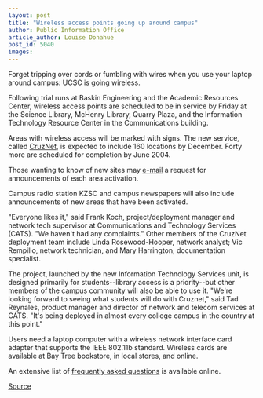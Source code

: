 ```yaml
---
layout: post
title: "Wireless access points going up around campus"
author: Public Information Office
article_author: Louise Donahue
post_id: 5040
images:
---
```


<p>
  Forget tripping over cords or fumbling with wires when you use your laptop around campus: UCSC is going wireless.
</p>
<p>
  Following trial runs at Baskin Engineering and the Academic Resources Center, wireless access points are scheduled to be in service by Friday at the Science Library, McHenry Library, Quarry Plaza, and the Information Technology Resource Center in the Communications building.
</p>
<p>
  Areas with wireless access will be marked with signs. The new service, called <a href="http://cruznet.ucsc.edu/index.shtml">CruzNet</a>, is expected to include 160 locations by December. Forty more are scheduled for completion by June 2004.
</p>
<p>
  Those wanting to know of new sites may <a href="mailto:wireless-news@ucsc.edu">e-mail</a> a request for announcements of each area activation.
</p>
<p>
  Campus radio station KZSC and campus newspapers will also include announcements of new areas that have been activated.<br>
</p>
<p>
  "Everyone likes it," said Frank Koch, project/deployment manager and network tech supervisor at Communications and Technology Services (CATS). "We haven't had any complaints." Other members of the CruzNet deployment team include Linda Rosewood-Hooper, network analyst; Vic Rempillo, network technician, and Mary Harrington, documentation specialist.<br>
</p>
<p>
  The project, launched by the new Information Technology Services unit, is designed primarily for students--library access is a priority--but other members of the campus community will also be able to use it. "We're looking forward to seeing what students will do with Cruznet," said Tad Reynales, product manager and director of network and telecom services at CATS. "It's being deployed in almost every college campus in the country at this point."<br>
</p>
<p>
  Users need a laptop computer with a wireless network interface card adapter that supports the IEEE 802.11b standard. Wireless cards are available at Bay Tree bookstore, in local stores, and online.<br>
</p>
<p>
  An extensive list of <a href="http://ic-ucsc.custhelp.com/cgi-bin/ic_ucsc.cfg/php/enduser/std_alp.php?p_cat_lvl1=15">frequently asked questions</a> is available online.<br>
</p>
<p><a href="http://www1.ucsc.edu/currents/03-04/09-22/wireless.html" title="Permalink to wireless">Source</a></p>
